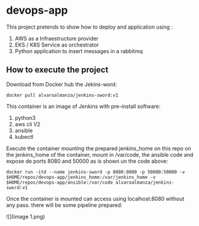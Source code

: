 # devops-app

This project pretends to show how to deploy and application using :

1. AWS as a Infraestructure provider
2. EKS / K8S Service as orchestrator
3. Python application to insert messages in a rabbitmq


## How to execute the project

Download from Docker hub the Jekins-word:

```docker pull alvaroalmanza/jenkins-sword:v1```

This container is an image of Jenkins with pre-install software:

1. python3
2. aws cli V2
3. ansible
4. kubectl

Execute the container mounting the prepared jenkins_home on this repo on the jenkins_home of the container, mount in /var/code, the ansible code and expose de ports 8080 and 50000 as is shown un the code above:

```docker run -itd --name jenkins-sword -p 8080:8080 -p 50000:50000 -v $HOME/repos/devops-app/jenkins_home:/var/jenkins_home -v $HOME/repos/devops-app/ansible:/var/code alvaroalmanza/jenkins-sword:v1```


Once the container is mounted can access using localhost:8080 without any pass. there will be some pipeline prepared:

![](image 1.png)


